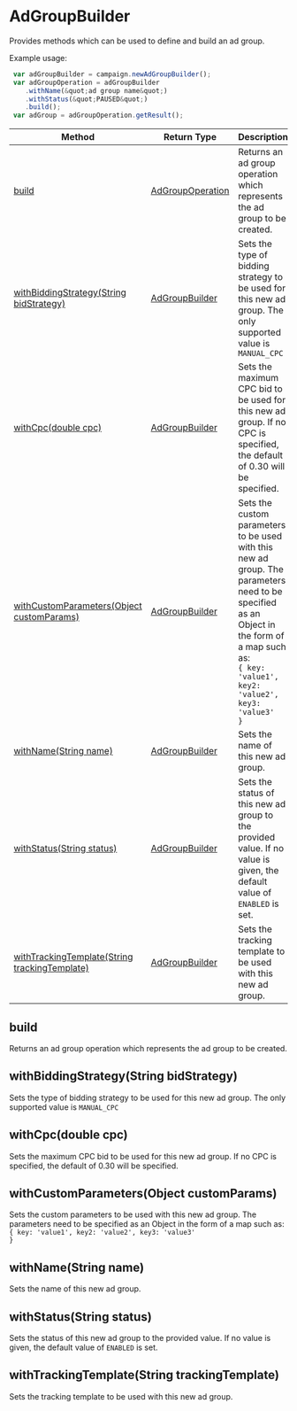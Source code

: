 # AdGroupBuilder
Provides methods which can be used to define and build an ad group.

Example usage:
```javascript
 var adGroupBuilder = campaign.newAdGroupBuilder();
 var adGroupOperation = adGroupBuilder
    .withName(&quot;ad group name&quot;)
    .withStatus(&quot;PAUSED&quot;)
    .build();
 var adGroup = adGroupOperation.getResult();
```

|Method|Return Type|Description|
|-|-|-
[build](#build)|[AdGroupOperation](./AdGroupOperation)|Returns an ad group operation which represents the ad group to be created.<br />
[withBiddingStrategy(String bidStrategy)](#withbiddingstrategy~string-bidstrategy~)|[AdGroupBuilder](./AdGroupBuilder)|Sets the type of bidding strategy to be used for this new ad group. The only supported value is `MANUAL_CPC`<br />
[withCpc(double cpc)](#withcpc~double-cpc~)|[AdGroupBuilder](./AdGroupBuilder)|Sets the maximum CPC bid to be used for this new ad group. If no CPC is specified, the default of 0.30 will be specified.<br />
[withCustomParameters(Object customParams)](#withcustomparameters~object-customparams~)|[AdGroupBuilder](./AdGroupBuilder)|Sets the custom parameters to be used with this new ad group. The parameters need to be specified as an Object in the form of a map such as:<br /> <code>{ key: 'value1', key2: 'value2', key3: 'value3' }</code><br />
[withName(String name)](#withname~string-name~)|[AdGroupBuilder](./AdGroupBuilder)|Sets the name of this new ad group. <br />
[withStatus(String status)](#withstatus~string-status~)|[AdGroupBuilder](./AdGroupBuilder)|Sets the status of this new ad group to the provided value. If no value is given, the default value of `ENABLED` is set.<br />
[withTrackingTemplate(String trackingTemplate)](#withtrackingtemplate~string-trackingtemplate~)|[AdGroupBuilder](./AdGroupBuilder)|Sets the tracking template to be used with this new ad group.<br />

## <a name="build"></a>build
Returns an ad group operation which represents the ad group to be created.


## <a name="withbiddingstrategy~string-bidstrategy~"></a>withBiddingStrategy(String bidStrategy)
Sets the type of bidding strategy to be used for this new ad group. The only supported value is `MANUAL_CPC`


## <a name="withcpc~double-cpc~"></a>withCpc(double cpc)
Sets the maximum CPC bid to be used for this new ad group. If no CPC is specified, the default of 0.30 will be specified.


## <a name="withcustomparameters~object-customparams~"></a>withCustomParameters(Object customParams)
Sets the custom parameters to be used with this new ad group. The parameters need to be specified as an Object in the form of a map such as:<br /> <code>{ key: 'value1', key2: 'value2', key3: 'value3' }</code>


## <a name="withname~string-name~"></a>withName(String name)
Sets the name of this new ad group. 


## <a name="withstatus~string-status~"></a>withStatus(String status)
Sets the status of this new ad group to the provided value. If no value is given, the default value of `ENABLED` is set.


## <a name="withtrackingtemplate~string-trackingtemplate~"></a>withTrackingTemplate(String trackingTemplate)
Sets the tracking template to be used with this new ad group.


